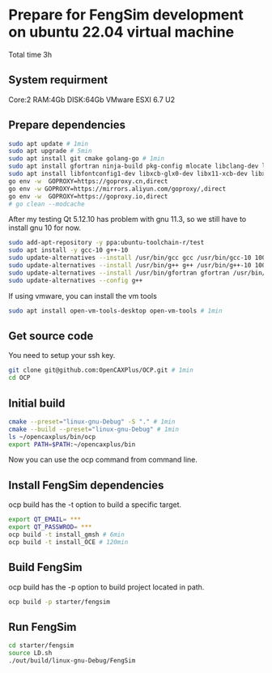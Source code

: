 # Prepare for FengSim development on ubuntu 22.04 virtual machine

Total time 3h

## System requirment
Core:2
RAM:4Gb
DISK:64Gb
VMware ESXI 6.7 U2


## Prepare dependencies

```sh
sudo apt update # 1min
sudo apt upgrade # 5min
sudo apt install git cmake golang-go # 1min
sudo apt install gfortran ninja-build pkg-config mlocate libclang-dev libboost-all-dev # 2min
sudo apt install libfontconfig1-dev libxcb-glx0-dev libx11-xcb-dev libxcb-icccm4-dev libxcb-image0-dev libxcb-keysyms1-dev libxcb-randr0-dev libxcb-render-util0-dev libxcb-shape0-dev libxcb-sync0-dev libxcb-xfixes0-dev libxcb-xinerama0-dev libxcb-xkb-dev libxkbcommon-x11-dev libglu1-mesa-dev libgl1-mesa-dev libfreetype6-dev libglib2.0-dev mesa-common-dev libdbus-1-dev libicu-dev libinput-dev libxkbcommon-dev libsqlite3-dev libssl-dev libpng-dev libjpeg-dev libx11-dev libxcb1-dev libxext-dev libxi-dev libxcomposite-dev libxcursor-dev libxtst-dev libxrandr-dev libxcb-shm0-dev libxcb-util0-dev libxt-dev # 2min
go env -w  GOPROXY=https://goproxy.cn,direct
go env -w GOPROXY=https://mirrors.aliyun.com/goproxy/,direct
go env -w  GOPROXY=https://goproxy.io,direct
# go clean --modcache
```

After my testing Qt 5.12.10 has problem with gnu 11.3, so we still have to install gnu 10 for now.
```sh
sudo add-apt-repository -y ppa:ubuntu-toolchain-r/test
sudo apt install -y gcc-10 g++-10
sudo update-alternatives --install /usr/bin/gcc gcc /usr/bin/gcc-10 100 --slave /usr/bin/gcov gcov /usr/bin/gcov-10 --slave /usr/bin/gcc-ar gcc-ar /usr/bin/gcc-ar-10 --slave /usr/bin/gcc-ranlib gcc-ranlib /usr/bin/gcc-ranlib-10
sudo update-alternatives --install /usr/bin/g++ g++ /usr/bin/g++-10 100
sudo update-alternatives --install /usr/bin/gfortran gfortran /usr/bin/gfortran-10 100
sudo update-alternatives --config g++
```

If using vmware, you can install the vm tools
```sh
sudo apt install open-vm-tools-desktop open-vm-tools # 1min
```

## Get source code

You need to setup your ssh key.

```sh
git clone git@github.com:OpenCAXPlus/OCP.git # 1min
cd OCP
```

## Initial build

```sh
cmake --preset="linux-gnu-Debug" -S "." # 1min
cmake --build --preset="linux-gnu-Debug" # 1min
ls ~/opencaxplus/bin/ocp
export PATH=$PATH:~/opencaxplus/bin
```

Now you can use the ocp command from command line.

## Install FengSim dependencies 
 
ocp build has the -t option to build a specific target.

```sh
export QT_EMAIL= ***
export QT_PASSWROD= ***
ocp build -t install_gmsh # 6min
ocp build -t install_OCE # 120min
```

## Build FengSim

ocp build has the -p option to build project located in path.

```sh
ocp build -p starter/fengsim
```

## Run FengSim

```sh
cd starter/fengsim
source LD.sh
./out/build/linux-gnu-Debug/FengSim
```
